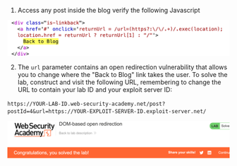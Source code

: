
1. Access any post inside the blog verify the following Javascript

![](/static/img/Pasted_image_20231120230227.png)


2. The `url` parameter contains an open redirection vulnerability that allows you to change where the "Back to Blog" link takes the user. To solve the lab, construct and visit the following URL, remembering to change the URL to contain your lab ID and your exploit server ID:

`https://YOUR-LAB-ID.web-security-academy.net/post?postId=4&url=https://YOUR-EXPLOIT-SERVER-ID.exploit-server.net/`

![](/static/img/Pasted_image_20231121123621.png)

